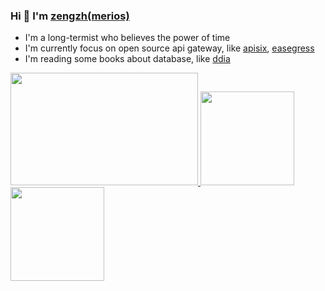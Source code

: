 ### Hi 👋 I'm [zengzh(merios)](https://www.cnblogs.com/jianzihao/)

- I'm a long-termist who believes the power of time
- I'm currently focus on open source api gateway, like [apisix](https://github.com/apache/apisix), [easegress](https://github.com/megaease/easegress)
- I'm reading some books about database, like [ddia](https://dataintensive.net/)

<a href="/">
  <img height="180em" width="300em" src="https://github-profile-summary-cards.vercel.app/api/cards/profile-details?username=zengzzzzz&theme=github">
  <img height="150em" src="https://github-readme-stats.vercel.app/api?username=zengzzzzz&show_icons=true&include_all_commits=true&count_private=true&title_color=333" />
  <img height="150em" src="https://github-readme-stats.vercel.app/api/top-langs?username=zengzzzzz&layout=compact&langs_count=8" />
</a>


